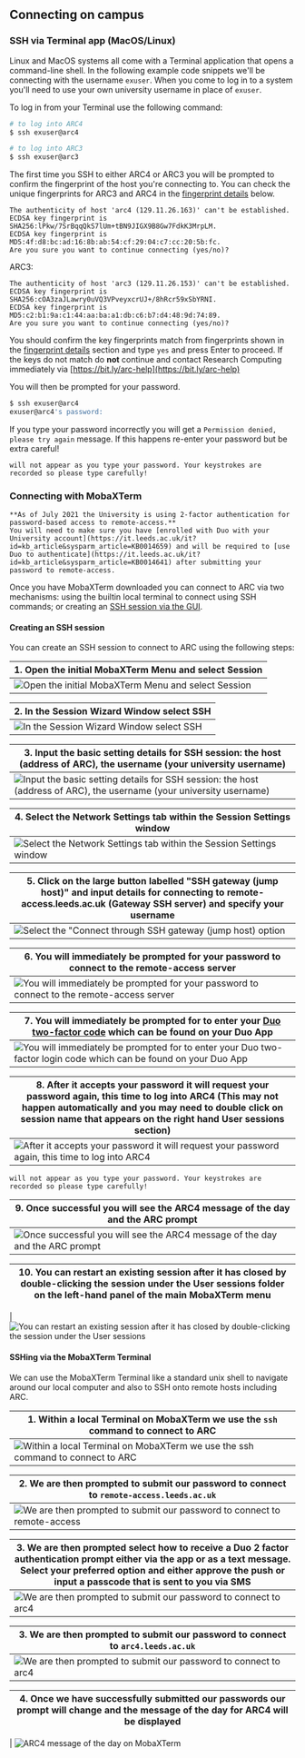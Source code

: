 ## Connecting on campus

### SSH via Terminal app (MacOS/Linux)

Linux and MacOS systems all come with a Terminal application that opens a command-line shell. In the following example code snippets we'll be connecting with the username `exuser`. When you come to log in to a system you'll need to use your own university username in place of `exuser`.

To log in from your Terminal use the following command:

```bash
# to log into ARC4
$ ssh exuser@arc4

# to log into ARC3
$ ssh exuser@arc3
```

The first time you SSH to either ARC4 or ARC3 you will be prompted to confirm the fingerprint of the host you're connecting to. You can check the unique fingerprints for ARC3 and ARC4 in the [fingerprint details](#fingerprint-details) below.

```
The authenticity of host 'arc4 (129.11.26.163)' can't be established.
ECDSA key fingerprint is SHA256:lPkw/7SrBqqQkS7lUm+tBN9JIGX9B8Gw7FdkK3MrpLM.
ECDSA key fingerprint is MD5:4f:d8:bc:ad:16:8b:ab:54:cf:29:04:c7:cc:20:5b:fc.
Are you sure you want to continue connecting (yes/no)?
```

ARC3:

```
The authenticity of host 'arc3 (129.11.26.153)' can't be established.
ECDSA key fingerprint is SHA256:cOA3zaJLawry0uVQ3VPveyxcrUJ+/8hRcr59xSbYRNI.
ECDSA key fingerprint is MD5:c2:b1:9a:c1:44:aa:ba:a1:db:c6:b7:d4:48:9d:74:89.
Are you sure you want to continue connecting (yes/no)?
```

You should confirm the key fingerprints match from fingerprints shown in the [fingerprint details](#fingerprint-details) section and type `yes` and press Enter to proceed.
If the keys do not match do **not** continue and contact Research Computing immediately via [https://bit.ly/arc-help](https://bit.ly/arc-help)

You will then be prompted for your password.

```bash
$ ssh exuser@arc4
exuser@arc4's password:
```

If you type your password incorrectly you will get a `Permission denied, please try again` message.
If this happens re-enter your password but be extra careful!

```{note} For security placeholder characters (like an asterisk)
will not appear as you type your password. Your keystrokes are recorded so please type carefully!
```

### Connecting with MobaXTerm

```{warning}
**As of July 2021 the University is using 2-factor authentication for password-based access to remote-access.**
You will need to make sure you have [enrolled with Duo with your University account](https://it.leeds.ac.uk/it?id=kb_article&sysparm_article=KB0014659) and will be required to [use Duo to authenticate](https://it.leeds.ac.uk/it?id=kb_article&sysparm_article=KB0014641) after submitting your password to remote-access.
```

Once you have MobaXTerm downloaded you can connect to ARC via two mechanisms: using the builtin local terminal to connect using SSH commands; or creating an [SSH session via the GUI](#creating-an-ssh-session).

#### Creating an SSH session

You can create an SSH session to connect to ARC using the following steps:

| 1. Open the initial MobaXTerm Menu and select Session                                        |
| -------------------------------------------------------------------------------------------- |
| ![Open the initial MobaXTerm Menu and select Session](../../assets/img/logon/mobaXTerm1.png) |

| 2. In the Session Wizard Window select SSH                                        |
| --------------------------------------------------------------------------------- |
| ![In the Session Wizard Window select SSH](../../assets/img/logon/mobaXTerm2.png) |

| 3. Input the basic setting details for SSH session: the host (address of ARC), the username (your university username)                                        |
| ------------------------------------------------------------------------------------------------------------------------------------------------------------- |
| ![Input the basic setting details for SSH session: the host (address of ARC), the username (your university username)](../../assets/img/logon/mobaXTerm3.png) |

| 4. Select the Network Settings tab within the Session Settings window                                        |
| ------------------------------------------------------------------------------------------------------------ |
| ![Select the Network Settings tab within the Session Settings window](../../assets/img/logon/mobaXTerm4.png) |

| 5. Click on the large button labelled "SSH gateway (jump host)" and input details for connecting to remote-access.leeds.ac.uk (Gateway SSH server) and specify your username |
| ---------------------------------------------------------------------------------------------------------------------------------------------------------------------------- |
| ![Select the "Connect through SSH gateway (jump host) option](../../assets/img/logon/mobaXTerm5.png)                                                                         |

| 6. You will immediately be prompted for your password to connect to the remote-access server                                        |
| ----------------------------------------------------------------------------------------------------------------------------------- |
| ![You will immediately be prompted for your password to connect to the remote-access server](../../assets/img/logon/mobaXTerm6.png) |

| 7. You will immediately be prompted for to enter your [Duo two-factor code](https://it.leeds.ac.uk/it?id=kb_article&sysparm_article=KB0014641) which can be found on your Duo App |
| --------------------------------------------------------------------------------------------------------------------------------------------------------------------------------- |
| ![You will immediately be prompted for to enter your Duo two-factor login code which can be found on your Duo App](../../assets/img/logon/mobaXTerm6-5.png)                       |

| 8. After it accepts your password it will request your password again, this time to log into ARC4 (This may not happen automatically and you may need to double click on session name that appears on the right hand User sessions section) |
| ------------------------------------------------------------------------------------------------------------------------------------------------------------------------------------------------------------------------------------------- |
| ![After it accepts your password it will request your password again, this time to log into ARC4](../../assets/img/logon/mobaXTerm7.png)                                                                                                    |

```{note} For security placeholder characters
will not appear as you type your password. Your keystrokes are recorded so please type carefully!
```

| 9. Once successful you will see the ARC4 message of the day and the ARC prompt                                        |
| --------------------------------------------------------------------------------------------------------------------- |
| ![Once successful you will see the ARC4 message of the day and the ARC prompt](../../assets/img/logon/mobaXTerm8.png) |

| 10. You can restart an existing session after it has closed by double-clicking the session under the User sessions folder on the left-hand panel of the main MobaXTerm menu |
| --------------------------------------------------------------------------------------------------------------------------------------------------------------------------- |

| ![You can restart an existing session after it has closed by double-clicking the session under the User sessions](../../assets/img/logon/mobaXTerm9.png)

#### SSHing via the MobaXTerm Terminal

We can use the MobaXTerm Terminal like a standard unix shell to navigate around our local computer and also to SSH onto remote hosts including ARC.

| 1. Within a local Terminal on MobaXTerm we use the `ssh` command to connect to ARC                                       |
| ------------------------------------------------------------------------------------------------------------------------ |
| ![Within a local Terminal on MobaXTerm we use the `ssh` command to connect to ARC](../../assets/img/logon/mobaSSH_1.png) |

| 2. We are then prompted to submit our password to connect to `remote-access.leeds.ac.uk`                         |
| ---------------------------------------------------------------------------------------------------------------- |
| ![We are then prompted to submit our password to connect to remote-access](../../assets/img/logon/mobaSSH_2.png) |

| 3. We are then prompted select how to receive a Duo 2 factor authentication prompt either via the app or as a text message. Select your preferred option and either approve the push or input a passcode that is sent to you via SMS |
| ------------------------------------------------------------------------------------------------------------------------------------------------------------------------------------------------------------------------------------ |
| ![We are then prompted to submit our password to connect to arc4](../../assets/img/logon/mobaSSH_3.png)                                                                                                                              |

| 3. We are then prompted to submit our password to connect to `arc4.leeds.ac.uk`                         |
| ------------------------------------------------------------------------------------------------------- |
| ![We are then prompted to submit our password to connect to arc4](../../assets/img/logon/mobaSSH_4.png) |

| 4. Once we have successfully submitted our passwords our prompt will change and the message of the day for ARC4 will be displayed |
| --------------------------------------------------------------------------------------------------------------------------------- |

| ![ARC4 message of the day on MobaXTerm](../../assets/img/logon/mobaSSH_5.png)
